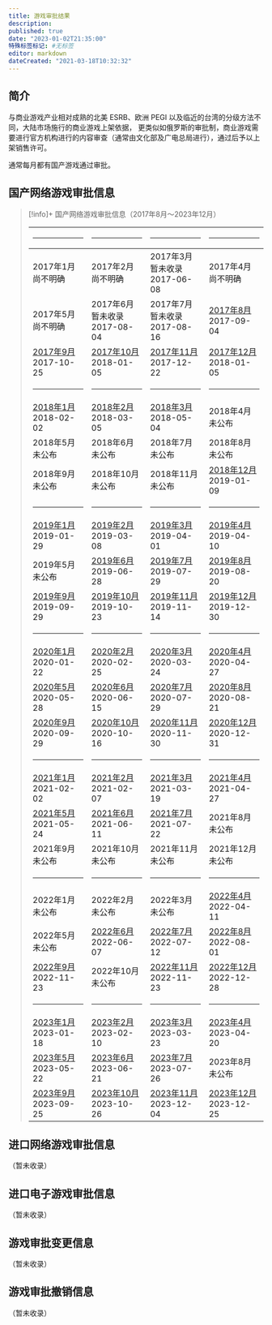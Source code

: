 ```yaml
---
title: 游戏审批结果
description:
published: true
date: "2023-01-02T21:35:00"
特殊标签标记: #无标签
editor: markdown
dateCreated: "2021-03-18T10:32:32"
---
```


## 简介

与商业游戏产业相对成熟的北美 ESRB、欧洲 PEGI 以及临近的台湾的分级方法不同，大陆市场施行的商业游戏上架依据，
更类似如俄罗斯的审批制，商业游戏需要进行官方机构进行的内容审查（通常由文化部及广电总局进行），通过后予以上架销售许可。

通常每月都有国产游戏通过审批。

## 国产网络游戏审批信息

> [!info]+ 国产网络游戏审批信息（2017年8月～2023年12月）
>
> | <hr>                        | <hr>                                | <hr>                                | <hr>                         |
> | --------------------------- | ----------------------------------- | ----------------------------------- | ---------------------------- |
> | 2017年1月<br>尚不明确       | 2017年2月<br>尚不明确               | 2017年3月<br>暂未收录<br>2017-06-08 | 2017年4月<br>尚不明确        |
> | 2017年5月<br>尚不明确       | 2017年6月<br>暂未收录<br>2017-08-04 | 2017年7月<br>暂未收录<br>2017-08-16 | [2017年8月][]<br>2017-09-04  |
> | [2017年9月][]<br>2017-10-25 | [2017年10月][]<br>2018-01-05        | [2017年11月][]<br>2017-12-22        | [2017年12月][]<br>2018-01-05 |
> | <hr>                        | <hr>                                | <hr>                                | <hr>                         |
> | [2018年1月][]<br>2018-02-02 | [2018年2月][]<br>2018-03-05         | [2018年3月][]<br>2018-05-04         | 2018年4月<br>未公布          |
> | 2018年5月<br>未公布         | 2018年6月<br>未公布                 | 2018年7月<br>未公布                 | 2018年8月<br>未公布          |
> | 2018年9月<br>未公布         | 2018年10月<br>未公布                | 2018年11月<br>未公布                | [2018年12月][]<br>2019-01-09 |
> | <hr>                        | <hr>                                | <hr>                                | <hr>                         |
> | [2019年1月][]<br>2019-01-29 | [2019年2月][]<br>2019-03-08         | [2019年3月][]<br>2019-04-01         | [2019年4月][]<br>2019-04-10  |
> | 2019年5月<br>未公布         | [2019年6月][]<br>2019-06-28         | [2019年7月][]<br>2019-07-29         | [2019年8月][]<br>2019-08-20  |
> | [2019年9月][]<br>2019-09-29 | [2019年10月][]<br>2019-10-23        | [2019年11月][]<br>2019-11-14        | [2019年12月][]<br>2019-12-30 |
> | <hr>                        | <hr>                                | <hr>                                | <hr>                         |
> | [2020年1月][]<br>2020-01-22 | [2020年2月][]<br>2020-02-25         | [2020年3月][]<br>2020-03-24         | [2020年4月][]<br>2020-04-27  |
> | [2020年5月][]<br>2020-05-28 | [2020年6月][]<br>2020-06-15         | [2020年7月][]<br>2020-07-29         | [2020年8月][]<br>2020-08-21  |
> | [2020年9月][]<br>2020-09-29 | [2020年10月][]<br>2020-10-16        | [2020年11月][]<br>2020-11-30        | [2020年12月][]<br>2020-12-31 |
> | <hr>                        | <hr>                                | <hr>                                | <hr>                         |
> | [2021年1月][]<br>2021-02-02 | [2021年2月][]<br>2021-02-07         | [2021年3月][]<br>2021-03-19         | [2021年4月][]<br>2021-04-27  |
> | [2021年5月][]<br>2021-05-24 | [2021年6月][]<br>2021-06-11         | [2021年7月][]<br>2021-07-22         | 2021年8月<br>未公布          |
> | 2021年9月<br>未公布         | 2021年10月<br>未公布                | 2021年11月<br>未公布                | 2021年12月<br>未公布         |
> | <hr>                        | <hr>                                | <hr>                                | <hr>                         |
> | 2022年1月<br>未公布         | 2022年2月<br>未公布                 | 2022年3月<br>未公布                 | [2022年4月][]<br>2022-04-11  |
> | 2022年5月<br>未公布         | [2022年6月][]<br>2022-06-07         | [2022年7月][]<br>2022-07-12         | [2022年8月][]<br>2022-08-01  |
> | [2022年9月][]<br>2022-11-23 | 2022年10月<br>未公布                | [2022年11月][]<br>2022-11-23        | [2022年12月][]<br>2022-12-28 |
> | <hr>                        | <hr>                                | <hr>                                | <hr>                         |
> | [2023年1月][]<br>2023-01-18 | [2023年2月][]<br>2023-02-10         | [2023年3月][]<br>2023-03-23         | [2023年4月][]<br>2023-04-20  |
> | [2023年5月][]<br>2023-05-22 | [2023年6月][]<br>2023-06-21         | [2023年7月][]<br>2023-07-26         | 2023年8月<br>未公布          |
> | [2023年9月][]<br>2023-09-25 | [2023年10月][]<br>2023-10-26        | [2023年11月][]<br>2023-12-04        | [2023年12月][]<br>2023-12-25 |

[2017年8月]: 国产网络游戏审批信息/2017-08~2017-09.html#2017年8月
[2017年9月]: 国产网络游戏审批信息/2017-08~2017-09.html#2017年9月
[2017年10月]: 国产网络游戏审批信息/2017-10~2017-12.html#2017年10月
[2017年11月]: 国产网络游戏审批信息/2017-10~2017-12.html#2017年11月
[2017年12月]: 国产网络游戏审批信息/2017-10~2017-12.html#2017年12月

[2018年1月]: 国产网络游戏审批信息/2018-01~2018-11.md#2018年1月
[2018年2月]: 国产网络游戏审批信息/2018-01~2018-11.md#2018年2月
[2018年3月]: 国产网络游戏审批信息/2018-01~2018-11.md#2018年3月

[2018年12月]: 国产网络游戏审批信息/2018-12~2019-05.md#2018年12月
[2019年1月]: 国产网络游戏审批信息/2018-12~2019-05.md#2019年1月
[2019年2月]: 国产网络游戏审批信息/2018-12~2019-05.md#2019年2月
[2019年3月]: 国产网络游戏审批信息/2018-12~2019-05.md#2019年3月
[2019年4月]: 国产网络游戏审批信息/2018-12~2019-05.md#2019年4月

[2019年6月]: 国产网络游戏审批信息/2019-06~2020-06.md#2019年6月
[2019年7月]: 国产网络游戏审批信息/2019-06~2020-06.md#2019年7月
[2019年8月]: 国产网络游戏审批信息/2019-06~2020-06.md#2019年8月
[2019年9月]: 国产网络游戏审批信息/2019-06~2020-06.md#2019年9月
[2019年10月]: 国产网络游戏审批信息/2019-06~2020-06.md#2019年10
[2019年11月]: 国产网络游戏审批信息/2019-06~2020-06.md#2019年11
[2019年12月]: 国产网络游戏审批信息/2019-06~2020-06.md#2019年12
[2020年1月]: 国产网络游戏审批信息/2019-06~2020-06.md#2020年1月
[2020年2月]: 国产网络游戏审批信息/2019-06~2020-06.md#2020年2月
[2020年3月]: 国产网络游戏审批信息/2019-06~2020-06.md#2020年3月
[2020年4月]: 国产网络游戏审批信息/2019-06~2020-06.md#2020年4月
[2020年5月]: 国产网络游戏审批信息/2019-06~2020-06.md#2020年5月
[2020年6月]: 国产网络游戏审批信息/2019-06~2020-06.md#2020年6月
[2020年7月]: 国产网络游戏审批信息/2020-07~2022-03.md#2020年7月
[2020年8月]: 国产网络游戏审批信息/2020-07~2022-03.md#2020年8月
[2020年9月]: 国产网络游戏审批信息/2020-07~2022-03.md#2020年9月
[2020年10月]: 国产网络游戏审批信息/2020-07~2022-03.md#2020年10月
[2020年11月]: 国产网络游戏审批信息/2020-07~2022-03.md#2020年11月
[2020年12月]: 国产网络游戏审批信息/2020-07~2022-03.md#2020年12月
[2021年1月]: 国产网络游戏审批信息/2020-07~2022-03.md#2021年1月
[2021年2月]: 国产网络游戏审批信息/2020-07~2022-03.md#2021年2月
[2021年3月]: 国产网络游戏审批信息/2020-07~2022-03.md#2021年3月
[2021年4月]: 国产网络游戏审批信息/2020-07~2022-03.md#2021年4月
[2021年5月]: 国产网络游戏审批信息/2020-07~2022-03.md#2021年5月
[2021年6月]: 国产网络游戏审批信息/2020-07~2022-03.md#2021年6月
[2021年7月]: 国产网络游戏审批信息/2020-07~2022-03.md#2021年7月

[2022年4月]: 国产网络游戏审批信息/2022-04~2023-12.md#2022年4月

[2022年6月]: 国产网络游戏审批信息/2022-04~2023-12.md#2022年6月
[2022年7月]: 国产网络游戏审批信息/2022-04~2023-12.md#2022年7月
[2022年8月]: 国产网络游戏审批信息/2022-04~2023-12.md#2022年8月
[2022年9月]: 国产网络游戏审批信息/2022-04~2023-12.md#2022年9月

[2022年11月]: 国产网络游戏审批信息/2022-04~2023-12.md#2022年11月
[2022年12月]: 国产网络游戏审批信息/2022-04~2023-12.md#2022年12月
[2023年1月]: 国产网络游戏审批信息/2022-04~2023-12.md#2023年1月
[2023年2月]: 国产网络游戏审批信息/2022-04~2023-12.md#2023年2月
[2023年3月]: 国产网络游戏审批信息/2022-04~2023-12.md#2023年3月
[2023年4月]: 国产网络游戏审批信息/2022-04~2023-12.md#2023年4月
[2023年5月]: 国产网络游戏审批信息/2022-04~2023-12.md#2023年5月
[2023年6月]: 国产网络游戏审批信息/2022-04~2023-12.md#2023年6月
[2023年7月]: 国产网络游戏审批信息/2022-04~2023-12.md#2023年7月
[2023年9月]: 国产网络游戏审批信息/2022-04~2023-12.md#2023年9月
[2023年10月]: 国产网络游戏审批信息/2022-04~2023-12.md#2023年10月
[2023年11月]: 国产网络游戏审批信息/2022-04~2023-12.md#2023年11月
[2023年12月]: 国产网络游戏审批信息/2022-04~2023-12.md#2023年12月

## 进口网络游戏审批信息

（暂未收录）

## 进口电子游戏审批信息

（暂未收录）

## 游戏审批变更信息

（暂未收录）

## 游戏审批撤销信息

（暂未收录）
